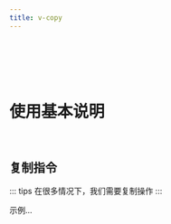 ```yaml
---
title: v-copy
---
```


<!--
 * @describe: v-copy
 * @Author: superDragon
 * @Date: 2019-09-25 12:00:17
 * @LastEditors: superDragon
 * @LastEditTime: 2019-09-26 10:45:34
 -->
 </br>
 </br>
 </br>
 </br>
<Block>
<h1>使用基本说明</h1>

</Block>
 </br>

<Block>

## 复制指令

::: tips
在很多情况下，我们需要复制操作
:::
<v-copy/>
</br>

<Example>

示例...

</Example>

</Block>
